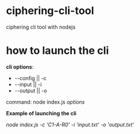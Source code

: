 # ciphering-cli-tool

ciphering cli tool with nodejs

# how to launch the cli

**cli options**:

- --config || -c
- --input || -i
- --output || -o

command: node index.js _options_

**Example of launching the cli**

_node index.js -c 'C1-A-R0' -i 'input.txt' -o 'output.txt'_
